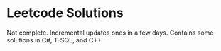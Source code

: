 # Leetcode Solutions
Not complete. Incremental updates ones in a few days.
Contains some solutions in C#, T-SQL, and C++
